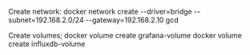 Create network:
docker network create --driver=bridge --subnet=192.168.2.0/24 --gateway=192.168.2.10 gcd

Create volumes;
docker volume create grafana-volume
docker volume create influxdb-volume
